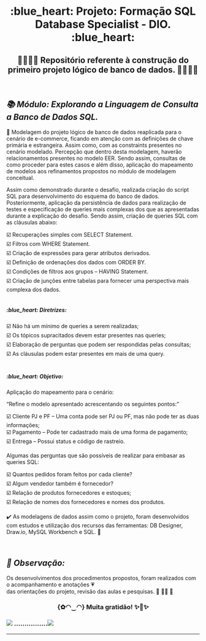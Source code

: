  <h1 align="center"> :blue_heart: Projeto: Formação SQL Database Specialist - DIO. :blue_heart:<br/>
 </h1>

<h2 align="center"> 💛👩‍💻🧡 Repositório referente à construção do primeiro projeto lógico de banco de dados.  🧡👩‍💻💛 </h2><br/>


***<h2> 📚 Módulo: Explorando a Linguagem de Consulta a Banco de Dados SQL. </h2>***

:blue_book: Modelagem do projeto lógico de banco de dados reaplicada para o cenário de e-commerce,
ficando em atenção com as definições de chave primária e estrangeira. Assim como, com as constraints presentes no cenário modelado. Percepção que dentro desta modelagem, haverão relacionamentos presentes no modelo EER. Sendo assim, consultas de como proceder para estes casos e além disso, aplicação do mapeamento de modelos aos refinamentos propostos no módulo de modelagem conceitual.  <br/>

Assim como demonstrado durante o desafio, realizada criação do script SQL para desenvolvimento do esquema do banco de dados. Posteriormente, aplicação da persistência de dados para realização de testes e especificação de queries mais complexas dos que as apresentadas durante a explicação do desafio. Sendo assim, criação de queries SQL com as cláusulas abaixo:


:ballot_box_with_check: Recuperações simples com SELECT Statement.</br>
:ballot_box_with_check: Filtros com WHERE Statement. </br>
:ballot_box_with_check: Criação de expressões para gerar atributos derivados. </br>
:ballot_box_with_check: Definição de ordenações dos dados com ORDER BY. </br>
:ballot_box_with_check: Condições de filtros aos grupos – HAVING Statement. </br>
:ballot_box_with_check: Criação de junções entre tabelas para fornecer uma perspectiva mais complexa dos dados. </br></br>


<h5> :blue_heart: Diretrizes:  </h5> 

:ballot_box_with_check: Não há um mínimo de queries a serem realizadas;</br>
:ballot_box_with_check: Os tópicos supracitados devem estar presentes nas queries;</br>
:ballot_box_with_check: Elaboração de perguntas que podem ser respondidas pelas consultas;</br>
:ballot_box_with_check: As cláusulas podem estar presentes em mais de uma query. </br></br>


<h5> :blue_heart: Objetivo:</h5> Apliçação do mapeamento para o  cenário:</br> 

“Refine o modelo apresentado acrescentando os seguintes pontos:” 

:ballot_box_with_check: Cliente PJ e PF – Uma conta pode ser PJ ou PF, mas não pode ter as duas informações;</br>
:ballot_box_with_check: Pagamento – Pode ter cadastrado mais de uma forma de pagamento;</br>
:ballot_box_with_check: Entrega – Possui status e código de rastreio.</br>

Algumas das perguntas que são possíveis de realizar para embasar as queries SQL:

:ballot_box_with_check: Quantos pedidos foram feitos por cada cliente?</br>
:ballot_box_with_check: Algum vendedor também é fornecedor?</br>
:ballot_box_with_check: Relação de produtos fornecedores e estoques;</br>
:ballot_box_with_check: Relação de nomes dos fornecedores e nomes dos produtos.</br>


:heavy_check_mark: As modelagens de dados assim como o projeto, foram desenvolvidos com estudos e utilização dos recursos das ferramentas: DB Designer, Draw.io, MySQL Workbench e SQL. :blue_heart: 

<br/>***<h2> :pencil: Observação: </h2>***
Os desenvolvimentos dos procedimentos propostos, foram realizados com o acompanhamento e anotações 💗<br/>das orientações do projeto, revisão das aulas e pesquisas. 💛 👩‍💻 🧡
  
<h3 align="center"> {✿◠‿◠} Muita gratidão! ✨🤗✨<br/><h3>  

![](https://www.hashtagtreinamentos.com/wp-content/uploads/2022/10/Introducao-a-Modelagem-de-Dados-2-1024x359.png)
................![](https://fabiojaniolima.gitbooks.io/banco-de-dados-modelagem-de-dados/content/imagens/capitulo-2/camadas.png)


___

